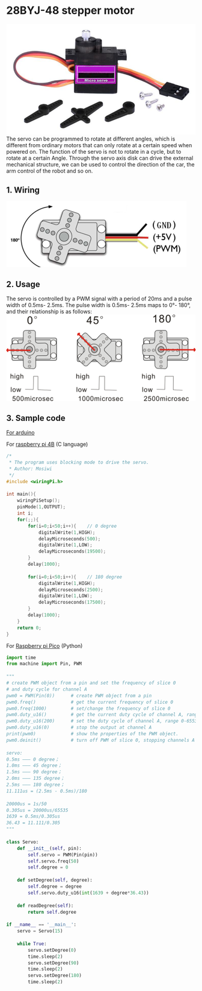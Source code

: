 # 28BYJ-48 stepper motor    
![Img](../../_static/common_resource/sg90_servo/1img.png)    
The servo can be programmed to rotate at different angles, which is different from ordinary motors that can only rotate at a certain speed when powered on. The function of the servo is not to rotate in a cycle, but to rotate at a certain Angle. Through the servo axis disk can drive the external mechanical structure, we can be used to control the direction of the car, the arm control of the robot and so on.      
     
## 1. Wiring   
![Img](../../_static/common_resource/sg90_servo/2img.png)     

## 2. Usage       
The servo is controlled by a PWM signal with a period of 20ms and a pulse width of 0.5ms- 2.5ms. The pulse width is 0.5ms- 2.5ms maps to 0°- 180°, and their relationship is as follows:     
![Img](../../_static/common_resource/sg90_servo/3img.png)    

## 3. Sample code      
[For arduino](https://reference.arduino.cc/reference/en/libraries/servo/)       

For [raspberry pi 4B](../../raspberry/R1D0000_raspberry_pi4/R1D0000_raspberry_pi4.md) (C language)
```C language
/*    
 * The program uses blocking mode to drive the servo.       
 * Author: Mosiwi    
 */
#include <wiringPi.h>

int main(){
	wiringPiSetup();
	pinMode(1,OUTPUT);
	int i;
	for(;;){
		for(i=0;i<50;i++){    // 0 degree
		    digitalWrite(1,HIGH);
		    delayMicroseconds(500);
		    digitalWrite(1,LOW);
            delayMicroseconds(19500);
		}
		delay(1000);

		for(i=0;i<50;i++){    // 180 degree
		    digitalWrite(1,HIGH);
		    delayMicroseconds(2500);
		    digitalWrite(1,LOW);
	        delayMicroseconds(17500);	
		}
        delay(1000);	
	}
	return 0;
}
```

For [Raspberry pi Pico](../../raspberry/R1D0001_raspberry_pico/R1D0001_raspberry_pico.md) (Python)
```Python
import time
from machine import Pin, PWM

"""
# create PWM object from a pin and set the frequency of slice 0
# and duty cycle for channel A
pwm0 = PWM(Pin(0))      # create PWM object from a pin
pwm0.freq()             # get the current frequency of slice 0
pwm0.freq(1000)         # set/change the frequency of slice 0
pwm0.duty_u16()         # get the current duty cycle of channel A, range 0-65535
pwm0.duty_u16(200)      # set the duty cycle of channel A, range 0-65535
pwm0.duty_u16(0)        # stop the output at channel A
print(pwm0)             # show the properties of the PWM object.
pwm0.deinit()           # turn off PWM of slice 0, stopping channels A and B

servo:
0.5ms ——— 0 degree；
1.0ms ——— 45 degree；
1.5ms ——— 90 degree；
2.0ms ——— 135 degree；
2.5ms ——— 180 degree；
11.111us = (2.5ms - 0.5ms)/180

20000us = 1s/50 
0.305us = 20000us/65535
1639 = 0.5ms/0.305us
36.43 = 11.111/0.305
"""

class Servo:
    def __init__(self, pin):
        self.servo = PWM(Pin(pin))
        self.servo.freq(50)
        self.degree = 0

    def setDegree(self, degree):
        self.degree = degree
        self.servo.duty_u16(int(1639 + degree*36.43))
        
    def readDegree(self):
        return self.degree

if __name__ == '__main__':
    servo = Servo(15)

    while True:
        servo.setDegree(0)
        time.sleep(2)
        servo.setDegree(90)
        time.sleep(2) 
        servo.setDegree(180)
        time.sleep(2)

```
